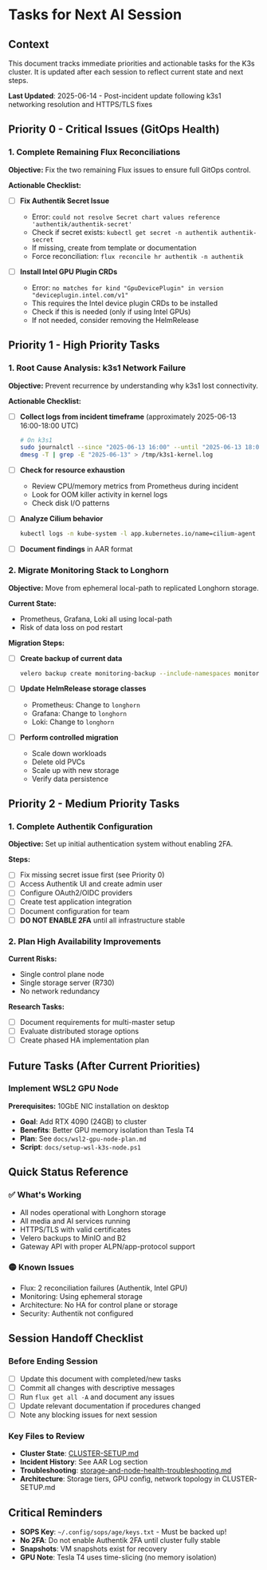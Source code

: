 # Tasks for Next AI Session

## Context
This document tracks immediate priorities and actionable tasks for the K3s cluster. It is updated after each session to reflect current state and next steps.

**Last Updated**: 2025-06-14 - Post-incident update following k3s1 networking resolution and HTTPS/TLS fixes

## Priority 0 - Critical Issues (GitOps Health)

### 1. Complete Remaining Flux Reconciliations
**Objective:** Fix the two remaining Flux issues to ensure full GitOps control.

**Actionable Checklist:**
- [ ] **Fix Authentik Secret Issue**
  - Error: `could not resolve Secret chart values reference 'authentik/authentik-secret'`
  - Check if secret exists: `kubectl get secret -n authentik authentik-secret`
  - If missing, create from template or documentation
  - Force reconciliation: `flux reconcile hr authentik -n authentik`

- [ ] **Install Intel GPU Plugin CRDs**
  - Error: `no matches for kind "GpuDevicePlugin" in version "deviceplugin.intel.com/v1"`
  - This requires the Intel device plugin CRDs to be installed
  - Check if this is needed (only if using Intel GPUs)
  - If not needed, consider removing the HelmRelease

## Priority 1 - High Priority Tasks

### 1. Root Cause Analysis: k3s1 Network Failure
**Objective:** Prevent recurrence by understanding why k3s1 lost connectivity.

**Actionable Checklist:**
- [ ] **Collect logs from incident timeframe** (approximately 2025-06-13 16:00-18:00 UTC)
  ```bash
  # On k3s1
  sudo journalctl --since "2025-06-13 16:00" --until "2025-06-13 18:00" > /tmp/k3s1-incident.log
  dmesg -T | grep -E "2025-06-13" > /tmp/k3s1-kernel.log
  ```

- [ ] **Check for resource exhaustion**
  - Review CPU/memory metrics from Prometheus during incident
  - Look for OOM killer activity in kernel logs
  - Check disk I/O patterns

- [ ] **Analyze Cilium behavior**
  ```bash
  kubectl logs -n kube-system -l app.kubernetes.io/name=cilium-agent --since-time="2025-06-13T16:00:00Z" | grep k3s1
  ```

- [ ] **Document findings** in AAR format

### 2. Migrate Monitoring Stack to Longhorn
**Objective:** Move from ephemeral local-path to replicated Longhorn storage.

**Current State:**
- Prometheus, Grafana, Loki all using local-path
- Risk of data loss on pod restart

**Migration Steps:**
- [ ] **Create backup of current data**
  ```bash
  velero backup create monitoring-backup --include-namespaces monitoring
  ```

- [ ] **Update HelmRelease storage classes**
  - Prometheus: Change to `longhorn`
  - Grafana: Change to `longhorn`  
  - Loki: Change to `longhorn`

- [ ] **Perform controlled migration**
  - Scale down workloads
  - Delete old PVCs
  - Scale up with new storage
  - Verify data persistence

## Priority 2 - Medium Priority Tasks

### 1. Complete Authentik Configuration
**Objective:** Set up initial authentication system without enabling 2FA.

**Steps:**
- [ ] Fix missing secret issue first (see Priority 0)
- [ ] Access Authentik UI and create admin user
- [ ] Configure OAuth2/OIDC providers
- [ ] Create test application integration
- [ ] Document configuration for team
- [ ] **DO NOT ENABLE 2FA** until all infrastructure stable

### 2. Plan High Availability Improvements
**Current Risks:**
- Single control plane node
- Single storage server (R730)
- No network redundancy

**Research Tasks:**
- [ ] Document requirements for multi-master setup
- [ ] Evaluate distributed storage options
- [ ] Create phased HA implementation plan

## Future Tasks (After Current Priorities)

### Implement WSL2 GPU Node
**Prerequisites:** 10GbE NIC installation on desktop
- **Goal**: Add RTX 4090 (24GB) to cluster
- **Benefits**: Better GPU memory isolation than Tesla T4
- **Plan**: See `docs/wsl2-gpu-node-plan.md`
- **Script**: `docs/setup-wsl-k3s-node.ps1`

## Quick Status Reference

### ✅ What's Working
- All nodes operational with Longhorn storage
- All media and AI services running
- HTTPS/TLS with valid certificates
- Velero backups to MinIO and B2
- Gateway API with proper ALPN/app-protocol support

### 🟡 Known Issues
- Flux: 2 reconciliation failures (Authentik, Intel GPU)
- Monitoring: Using ephemeral storage
- Architecture: No HA for control plane or storage
- Security: Authentik not configured

## Session Handoff Checklist

### Before Ending Session
- [ ] Update this document with completed/new tasks
- [ ] Commit all changes with descriptive messages
- [ ] Run `flux get all -A` and document any issues
- [ ] Update relevant documentation if procedures changed
- [ ] Note any blocking issues for next session

### Key Files to Review
- **Cluster State**: [CLUSTER-SETUP.md](../CLUSTER-SETUP.md)
- **Incident History**: See AAR Log section
- **Troubleshooting**: [storage-and-node-health-troubleshooting.md](storage-and-node-health-troubleshooting.md)
- **Architecture**: Storage tiers, GPU config, network topology in CLUSTER-SETUP.md

## Critical Reminders
- **SOPS Key**: `~/.config/sops/age/keys.txt` - Must be backed up!
- **No 2FA**: Do not enable Authentik 2FA until cluster fully stable
- **Snapshots**: VM snapshots exist for recovery
- **GPU Note**: Tesla T4 uses time-slicing (no memory isolation)